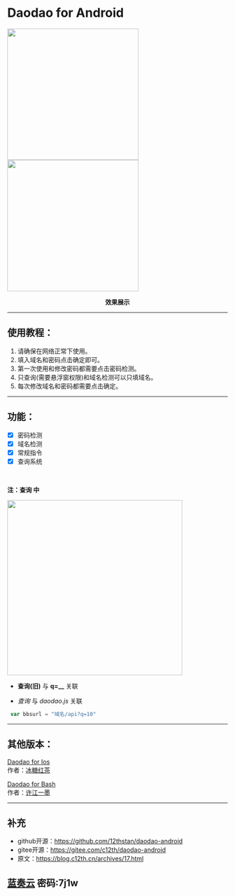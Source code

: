 # Daodao for Android
<img src="https://cdn.c12th.cn/reverse-stu-allversions@1.0.35/img/%E5%8A%A8%E7%94%BB.jpg" width="300" align=left />
<img src="https://cdn.c12th.cn/reverse-stu-allversions@1.0.35/img/daodao.jpg" width="300" />

**<p align = "center">效果展示</p>**

---

## 使用教程：
1.  请确保在网络正常下使用。
2.  填入域名和密码点击确定即可。
3.  第一次使用和修改密码都需要点击密码检测。
4.  只查询(需要悬浮窗权限)和域名检测可以只填域名。
5.  每次修改域名和密码都需要点击确定。

---

## 功能：
- [x] 密码检测
- [x] 域名检测
- [x] 常规指令
- [x] 查询系统

<br>

**注：查询 中**

<img src="https://unpkg.com/reverse-stu-allversions@1.0.33/img/%E5%8C%BA%E5%88%86.png" width="400" />

- **查询(旧)** 与 **q=__** 关联

- *查询* 与 *daodao.js* 关联
```js
 var bbsurl = "域名/api?q=10"
```

---

## 其他版本：
[Daodao for Ios](https://icloud.com/shortcuts/06fc462d4b4b4f668b16cb11e2e9d010)  
作者：[冰糖红茶](https://github.com/Rock-Candy-Tea)  

[Daodao for Bash](https://github.com/LittFlower/daodao-bash)  
作者：[许江一墨](https://github.com/LittFlower)

---

## 补充
- github开源：https://github.com/12thstan/daodao-android
- gitee开源：https://gitee.com/c12th/daodao-android
- 原文：https://blog.c12th.cn/archives/17.html

[蓝奏云](https://wwor.lanzoue.com/idw0617f8msh) 密码:7j1w
---
